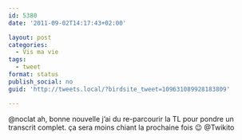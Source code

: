 ```yaml
---
id: 5380
date: '2011-09-02T14:17:43+02:00'

layout: post
categories:
  - Vis ma vie
tags:
  - tweet
format: status
publish_social: no
guid: 'http://tweets.local/?birdsite_tweet=109631089928183809'

---
```


@noclat ah, bonne nouvelle j’ai du re-parcourir la TL pour pondre un transcrit complet. ça sera moins chiant la prochaine fois 😉 @Twikito